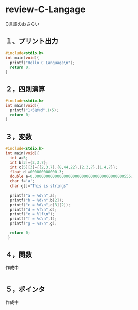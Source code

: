 # review-C-Langage
C言語のおさらい

## １、プリント出力
~~~c
#include<stdio.h>
int main(void){
  printf("Hello C Language\n");
  return 0;
}
~~~

## ２，四則演算
~~~c
#include<stdio.h>
int main(void){
  printf("1+5は%d",1+5);
  return 0;
}
~~~

## ３，変数
~~~c
#include<stdio.h>
int main(void){
  int a=5;
  int b[3]={2,3,7};
  int c[5][3]={{2,3,7},{8,44,22},{2,3,7},{1,4,7}};
  float d =000000000000.3;
  double e=0.0000000000000000000000000000000000000000555;
  char f='a';
  char g[]="This is strings"
  
  printf("a = %d\n",a);
  printf("b = %d\n",b[2]);
  printf("c = %d\n",c[3][2]);
  printf("d = %f\n",d);
  printf("e = %lf\n");
  printf("f = %c\n",f);
  printf("g = %s\n",g);
  
  return 0;
 }
~~~

## ４，関数
作成中
~~~c

~~~

## ５，ポインタ
作成中
~~~c

~~~

